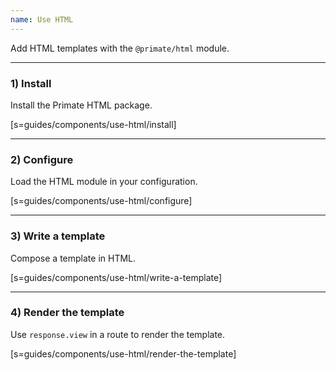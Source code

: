 ```yaml
---
name: Use HTML
---
```


Add HTML templates with the `@primate/html` module.

---

### 1) Install

Install the Primate HTML package.

[s=guides/components/use-html/install]

---

### 2) Configure

Load the HTML module in your configuration.

[s=guides/components/use-html/configure]

---

### 3) Write a template

Compose a template in HTML.

[s=guides/components/use-html/write-a-template]

---

### 4) Render the template

Use `response.view` in a route to render the template.

[s=guides/components/use-html/render-the-template]
